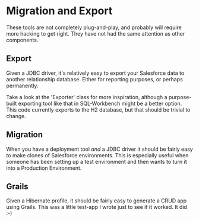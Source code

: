 # Migration and Export

These tools are not completely plug-and-play, and probably will require more hacking to get right. They have not
had the same attention as other components.

## Export
Given a JDBC driver, it's relatively easy to export your Salesforce data to another relationship database. Either for
reporting purposes, or perhaps permanently.

Take a look at the 'Exporter' class for more inspiration, although a purpose-built exporting tool like that in SQL-Workbench might be a better option.
This code currently exports to the H2 database, but that should be trivial to change.

## Migration
When you have a deployment tool *and* a JDBC driver it should be fairly easy to make clones of Salesforce environments.
This is especially useful when someone has been setting up a test environment and then wants to turn it into a
Production Environment.

## Grails
Given a Hibernate profile, it should be fairly easy to generate a CRUD app using Grails. This was a little test-app
I wrote just to see if it worked. It did :-)